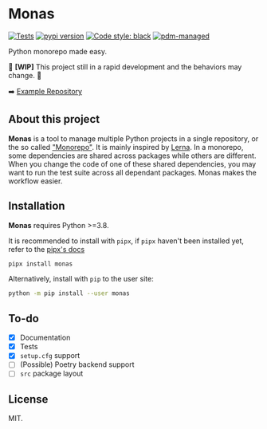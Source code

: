 # Monas

<!--index start-->

[![Tests](https://github.com/frostming/monas/workflows/Tests/badge.svg)](https://github.com/frostming/monas/actions?query=workflow%3Aci)
[![pypi version](https://img.shields.io/pypi/v/monas.svg)](https://pypi.org/project/monas/)
[![Code style: black](https://img.shields.io/badge/code%20style-black-000000.svg)](https://github.com/psf/black)
[![pdm-managed](https://img.shields.io/badge/pdm-managed-blueviolet)](https://pdm.fming.dev)

Python monorepo made easy.

🚧 **[WIP]** This project still in a rapid development and the behaviors may change. 🚧

➡️ [Example Repository](https://github.com/frostming/monas-example-repo)

## About this project

**Monas** is a tool to manage multiple Python projects in a single repository, or the so called ["Monorepo"](https://en.wikipedia.org/wiki/Monorepo).
It is mainly inspired by [Lerna](https://lerna.js.org/). In a monorepo, some dependencies are shared across packages while others are different. When you change the code of one of these shared dependencies, you may want to run the test suite across all dependant packages. Monas makes the workflow easier.

<!--index end-->

## Installation

**Monas** requires Python >=3.8.

It is recommended to install with `pipx`, if `pipx` haven't been installed yet, refer to the [pipx's docs](https://github.com/pipxproject/pipx)

```bash
pipx install monas
```

Alternatively, install with `pip` to the user site:

```bash
python -m pip install --user monas
```

## To-do

- [x] Documentation
- [x] Tests
- [x] `setup.cfg` support
- [ ] (Possible) Poetry backend support
- [ ] `src` package layout

## License

MIT.
